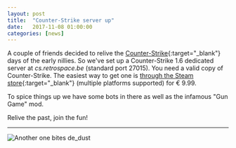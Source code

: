 ```yaml
---
layout: post
title:  "Counter-Strike server up"
date:   2017-11-08 01:00:00
categories: [news]
---
```


A couple of friends decided to relive the [Counter-Strike](https://en.wikipedia.org/wiki/Counter-Strike){:target="_blank"} days of the
early nillies.
So we've set up a Counter-Strike 1.6 dedicated server at _cs.retrospace.be_
(standard port 27015). You need a valid copy of Counter-Strike. The easiest way to get one is [through the Steam store](http://store.steampowered.com/app/10/CounterStrike/){:target="_blank"}
(multiple platforms supported) for € 9.99.

To spice things up we have some bots in there as well as the infamous "Gun Game" mod.

Relive the past, join the fun!

___
![Another one bites de_dust](http://i1.kym-cdn.com/photos/images/newsfeed/000/728/556/38c.jpg)
